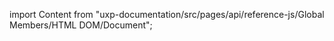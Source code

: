 
import Content from "uxp-documentation/src/pages/api/reference-js/Global Members/HTML DOM/Document";

<Content query="product=xd"/>
